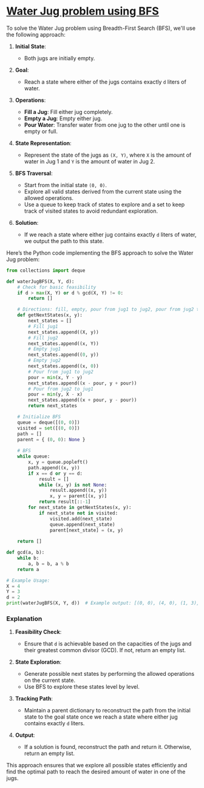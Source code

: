# [Water Jug problem using BFS](https://www.geeksforgeeks.org/water-jug-problem-using-bfs/)

To solve the Water Jug problem using Breadth-First Search (BFS), we'll use the following approach:

1. **Initial State**:
   - Both jugs are initially empty.

2. **Goal**:
   - Reach a state where either of the jugs contains exactly `d` liters of water.

3. **Operations**:
   - **Fill a Jug**: Fill either jug completely.
   - **Empty a Jug**: Empty either jug.
   - **Pour Water**: Transfer water from one jug to the other until one is empty or full.

4. **State Representation**:
   - Represent the state of the jugs as `(X, Y)`, where `X` is the amount of water in Jug 1 and `Y` is the amount of water in Jug 2.

5. **BFS Traversal**:
   - Start from the initial state `(0, 0)`.
   - Explore all valid states derived from the current state using the allowed operations.
   - Use a queue to keep track of states to explore and a set to keep track of visited states to avoid redundant exploration.

6. **Solution**:
   - If we reach a state where either jug contains exactly `d` liters of water, we output the path to this state.

Here’s the Python code implementing the BFS approach to solve the Water Jug problem:

```python
from collections import deque

def waterJugBFS(X, Y, d):
    # Check for basic feasibility
    if d > max(X, Y) or d % gcd(X, Y) != 0:
        return []

    # Directions: fill, empty, pour from jug1 to jug2, pour from jug2 to jug1
    def getNextStates(x, y):
        next_states = []
        # Fill jug1
        next_states.append((X, y))
        # Fill jug2
        next_states.append((x, Y))
        # Empty jug1
        next_states.append((0, y))
        # Empty jug2
        next_states.append((x, 0))
        # Pour from jug1 to jug2
        pour = min(x, Y - y)
        next_states.append((x - pour, y + pour))
        # Pour from jug2 to jug1
        pour = min(y, X - x)
        next_states.append((x + pour, y - pour))
        return next_states

    # Initialize BFS
    queue = deque([(0, 0)])
    visited = set([(0, 0)])
    path = []
    parent = { (0, 0): None }
    
    # BFS
    while queue:
        x, y = queue.popleft()
        path.append((x, y))
        if x == d or y == d:
            result = []
            while (x, y) is not None:
                result.append((x, y))
                x, y = parent[(x, y)]
            return result[::-1]
        for next_state in getNextStates(x, y):
            if next_state not in visited:
                visited.add(next_state)
                queue.append(next_state)
                parent[next_state] = (x, y)
    
    return []

def gcd(a, b):
    while b:
        a, b = b, a % b
    return a

# Example Usage:
X = 4
Y = 3
d = 2
print(waterJugBFS(X, Y, d))  # Example output: [(0, 0), (4, 0), (1, 3), (0, 2)]
```

### Explanation

1. **Feasibility Check**:
   - Ensure that `d` is achievable based on the capacities of the jugs and their greatest common divisor (GCD). If not, return an empty list.

2. **State Exploration**:
   - Generate possible next states by performing the allowed operations on the current state.
   - Use BFS to explore these states level by level.

3. **Tracking Path**:
   - Maintain a parent dictionary to reconstruct the path from the initial state to the goal state once we reach a state where either jug contains exactly `d` liters.

4. **Output**:
   - If a solution is found, reconstruct the path and return it. Otherwise, return an empty list.

This approach ensures that we explore all possible states efficiently and find the optimal path to reach the desired amount of water in one of the jugs.
